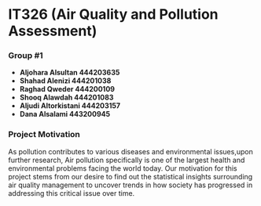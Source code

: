 # IT326 (Air Quality and Pollution Assessment) 

### Group #1
- **Aljohara Alsultan 444203635**
- **Shahad Alenizi 444201038**
- **Raghad Qweder 444200109**
- **Shooq Alawdah 444201083**
- **Aljudi Altorkistani 444203157**
- **Dana Alsalami 443200945**

### Project Motivation
As pollution contributes to various diseases and environmental issues,upon further research, Air pollution specifically is one of the largest health and environmental problems facing the world today. Our motivation for this project stems from our desire to find out the statistical insights surrounding air quality management to uncover trends in how society has progressed in addressing this critical issue over time.
